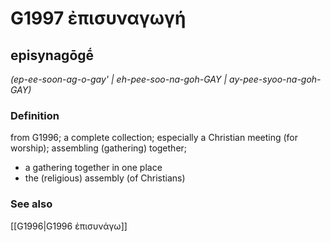 # G1997 ἐπισυναγωγή

## episynagōgḗ

_(ep-ee-soon-ag-o-gay' | eh-pee-soo-na-goh-GAY | ay-pee-syoo-na-goh-GAY)_

### Definition

from G1996; a complete collection; especially a Christian meeting (for worship); assembling (gathering) together; 

- a gathering together in one place
- the (religious) assembly (of Christians)

### See also

[[G1996|G1996 ἐπισυνάγω]]
